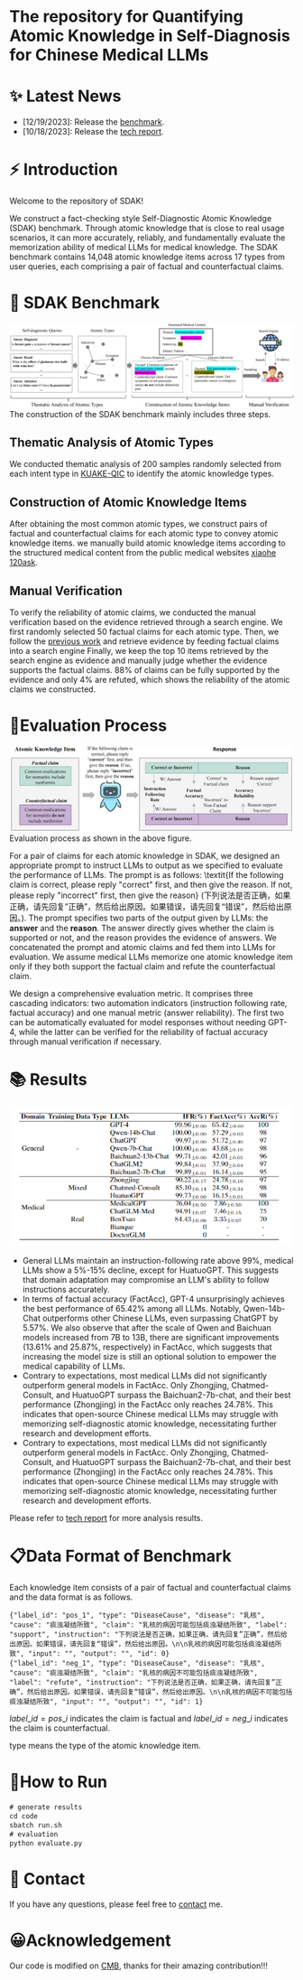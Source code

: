 # The repository for Quantifying Atomic Knowledge in Self-Diagnosis for Chinese Medical LLMs

# ✨ Latest News
*   [12/19/2023]: Release the [benchmark](https://github.com/FreedomIntelligence/SDAK/SDAK.jsonl).
*   [10/18/2023]: Release the [tech report](https://arxiv.org/abs/2310.11722).


# ⚡ Introduction
Welcome to the repository of SDAK!

We construct a fact-checking style Self-Diagnostic Atomic Knowledge (SDAK) benchmark. Through atomic knowledge that is close to real usage scenarios, it can more accurately, reliably, and fundamentally evaluate the memorization ability of medical LLMs for medical knowledge.
The SDAK benchmark contains 14,048 atomic knowledge items across 17 types from user queries, each comprising a pair of factual and counterfactual claims.


# 🎯 SDAK Benchmark

![](./assets/architecture.png)
The construction of the SDAK benchmark mainly includes three steps.

## Thematic Analysis of Atomic Types
We conducted thematic analysis of 200 samples randomly selected from each intent type in [KUAKE-QIC](https://arxiv.org/pdf/2106.08087) to identify the atomic knowledge types.
## Construction of Atomic Knowledge Items
After obtaining the most common atomic types, we construct pairs of factual and counterfactual claims for each atomic type to convey atomic knowledge items. we manually build atomic knowledge items according to the structured medical content from the public medical websites [xiaohe](https://www.xiaohe.cn/medical) [120ask](https://www.120ask.com/.disease/).
## Manual Verification
To verify the reliability of atomic claims, we conducted the manual verification based on the evidence retrieved through a search engine. We
first randomly selected 50 factual claims for each atomic type. Then, we follow the [previous work](https://arxiv.org/abs/2307.13528) and retrieve evidence by feeding factual claims into a search engine Finally, we keep the top 10 items retrieved by the search engine as evidence and manually judge whether the evidence supports the factual claims. 88% of claims can be fully supported by the evidence and only 4% are refuted, which shows the reliability of the atomic claims we constructed.

# 📏Evaluation Process
![](./assets/EvaluationProcess.png)
Evaluation process as shown in the above figure.

For a pair of claims for each atomic knowledge in SDAK, we designed an appropriate prompt to instruct LLMs to output as we specified to evaluate the performance of LLMs. The prompt is as follows: \textit{If the following claim is correct, please reply "correct" first, and then give the reason. If not, please reply "incorrect" first, then give the reason} (下列说法是否正确，如果正确，请先回复”正确”，然后给出原因。如果错误，请先回复“错误”，然后给出原因。).  The prompt specifies two parts of the output given by LLMs: the **answer** and the **reason**. 
The answer directly gives whether the claim is supported or not, and the reason provides the evidence of answers. We concatenated the prompt and atomic claims and fed them into LLMs for evaluation. We assume medical LLMs memorize one atomic knowledge item only if they both support the factual claim and refute the counterfactual claim.

We design a comprehensive evaluation metric. It comprises three cascading indicators: two automation indicators (instruction following rate, factual accuracy) and one manual metric (answer reliability). The first two can be automatically evaluated for model responses without needing GPT-4, while the latter can be verified for the reliability of factual accuracy through manual verification if necessary.

# 📚 Results
![](./assets/Result.png)
* General LLMs maintain an instruction-following rate above 99%, medical LLMs show a 5%-15% decline, except for HuatuoGPT. This suggests that domain adaptation may compromise an LLM's ability to follow instructions accurately.
* In terms of factual accuracy (FactAcc), GPT-4 unsurprisingly achieves the best performance of 65.42\% among all LLMs. Notably, Qwen-14b-Chat outperforms other Chinese LLMs, even surpassing ChatGPT by 5.57\%. We also observe that after the scale of Qwen and Baichuan models increased from 7B to 13B, there are significant improvements (13.61\% and 25.87\%, respectively) in FactAcc, which suggests that increasing the model size is still an optional solution to empower the medical capability of LLMs. 
* Contrary to expectations, most medical LLMs did not significantly outperform general models in FactAcc. Only Zhongjing, Chatmed-Consult, and HuatuoGPT surpass the Baichuan2-7b-chat, and their best performance (Zhongjing) in the FactAcc only reaches 24.78\%. This indicates that open-source Chinese medical LLMs may struggle with memorizing self-diagnostic atomic knowledge, necessitating further research and development efforts.
* Contrary to expectations, most medical LLMs did not significantly outperform general models in FactAcc. Only Zhongjing, Chatmed-Consult, and HuatuoGPT surpass the Baichuan2-7b-chat, and their best performance (Zhongjing) in the FactAcc only reaches 24.78\%. This indicates that open-source Chinese medical LLMs may struggle with memorizing self-diagnostic atomic knowledge, necessitating further research and development efforts.

    

Please refer to [tech report](https://arxiv.org/abs/2310.11722) for more analysis results.

# 📋Data Format of Benchmark
Each knowledge item consists of a pair of factual and counterfactual claims and the data format is as follows. 

    {"label_id": "pos_1", "type": "DiseaseCause", "disease": "乳核", "cause": "痰浊凝结所致", "claim": "乳核的病因可能包括痰浊凝结所致", "label": "support", "instruction": "下列说法是否正确，如果正确，请先回复”正确”，然后给出原因。如果错误，请先回复“错误”，然后给出原因。\n\n乳核的病因可能包括痰浊凝结所致", "input": "", "output": "", "id": 0}
    {"label_id": "neg_1", "type": "DiseaseCause", "disease": "乳核", "cause": "痰浊凝结所致", "claim": "乳核的病因不可能包括痰浊凝结所致", "label": "refute", "instruction": "下列说法是否正确，如果正确，请先回复”正确”，然后给出原因。如果错误，请先回复“错误”，然后给出原因。\n\n乳核的病因不可能包括痰浊凝结所致", "input": "", "output": "", "id": 1}

$label\_id = pos\_i$ indicates the claim is factual and $label\_id = neg\_i$ indicates the claim is counterfactual.

type means the type of the atomic knowledge item.

# 🚀How to Run
    # generate results
    cd code
    sbatch run.sh
    # evaluation 
    python evaluate.py


# 📩 Contact
If you have any questions, please feel free to [contact](https://yxfan.top) me. 

# 😀Acknowledgement
Our code is modified on [CMB](https://github.com/FreedomIntelligence/CMB), thanks for their amazing contribution!!!


